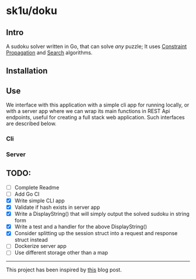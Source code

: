 # sk1u/doku

## Intro

A sudoku solver written in Go, that can solve *any* puzzle;
It uses [Constraint Propagation](https://en.wikipedia.org/wiki/Constraint_satisfaction) and [Search](https://en.wikipedia.org/wiki/Search_algorithm) algorithms.

## Installation

## Use

We interface with this application with a simple cli app for running locally, or with a server app where we can wrap its main functions in REST Api endpoints, useful for creating a full stack web application. Such interfaces are described below.

### Cli

### Server

## TODO:
- [ ] Complete Readme
- [ ] Add Go CI
- [x] Write simple CLI app
- [x] Validate if hash exists in server app
- [x] Write a DisplayString() that will simply output the solved sudoku in string form
- [x] Write a test and a handler for the above DisplayString()
- [x] Consider splitting up the session struct into a request and response struct instead
- [ ] Dockerize server app
- [ ] Use different storage other than a map

---

This project has been inspired by [this](https://norvig.com/sudoku.html) blog post.